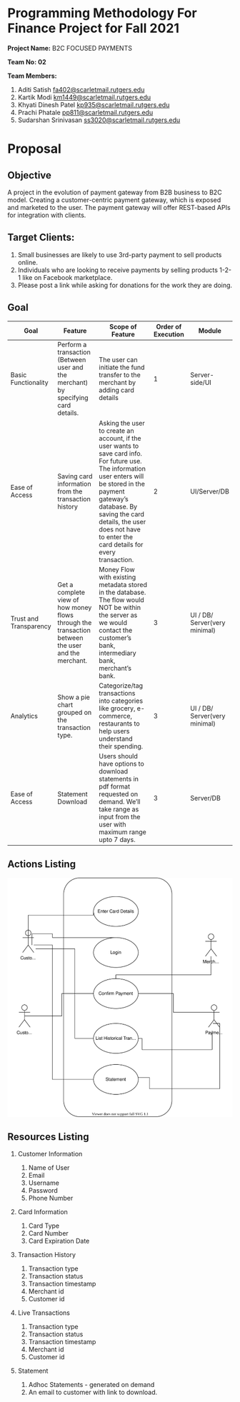 # Programming Methodology For Finance Project for  Fall 2021

**Project Name:**  B2C FOCUSED PAYMENTS

**Team No: 02**

**Team Members:**
1. Aditi Satish <fa402@scarletmail.rutgers.edu>
2. Kartik Modi <km1449@scarletmail.rutgers.edu>
3. Khyati Dinesh Patel <kp935@scarletmail.rutgers.edu>
4. Prachi Phatale <pp811@scarletmail.rutgers.edu>
5. Sudarshan Srinivasan <ss3020@scarletmail.rutgers.edu>

# Proposal

## Objective 
A project in the evolution of payment gateway from B2B business to B2C model. Creating a customer-centric payment gateway, which is exposed and marketed to the user. The payment gateway will offer REST-based APIs for integration with clients.

## Target Clients:
1. Small businesses are likely to use 3rd-party payment to sell products online.
2. Individuals who are looking to receive payments by selling products 1-2-1 like on Facebook marketplace.
3. Please post a link while asking for donations for the work they are doing.

## Goal
| Goal |Feature  | Scope of Feature | Order of Execution | Module|    
| ----------- | ----------- | -------- |----------| -----|
|Basic Functionality| Perform a transaction (Between user and the merchant) by specifying card details.| The user can initiate the fund transfer to the merchant by adding card details| 1|  Server-side/UI
| Ease of Access| Saving card information from the transaction history| Asking the user to create an account, if the user wants to save card info. For future use. The information  user enters will be stored in the payment gateway’s database. By saving the card details, the user does not have to enter the card details for every transaction.|2|UI/Server/DB
|Trust and Transparency|Get a complete view of how money flows through the transaction between the user and the merchant.|Money Flow with existing metadata stored in the database. The flow would NOT be within the server as we would contact the customer’s bank, intermediary bank, merchant’s bank.|3|UI / DB/ Server(very minimal)
|Analytics|Show a pie chart grouped on the transaction type.|Categorize/tag transactions into categories like grocery, e-commerce, restaurants to help users understand their spending.|3|UI / DB/ Server(very minimal)
|Ease of Access|Statement Download|Users should have options to download statements in pdf format requested on demand. We’ll take range as input from the user with maximum range upto 7 days.|3|Server/DB


## Actions Listing
![Actions - Usecases](./docs/assets/b2c-pament-gateway-use-cases.drawio.svg)

## Resources Listing

1. Customer Information
   1. Name of User
   2. Email
   3. Username
   4. Password
   5. Phone Number
    
2. Card Information
   1. Card Type
   2. Card Number
   4. Card Expiration Date
   
3. Transaction History
    1. Transaction type
    2. Transaction status
    3. Transaction timestamp
    4. Merchant id
    5. Customer id

4. Live Transactions
      1. Transaction type
      2. Transaction status
      3. Transaction timestamp
      4. Merchant id
      5. Customer id

5. Statement
   1. Adhoc Statements - generated on demand
   2. An email to customer with link to download. 
